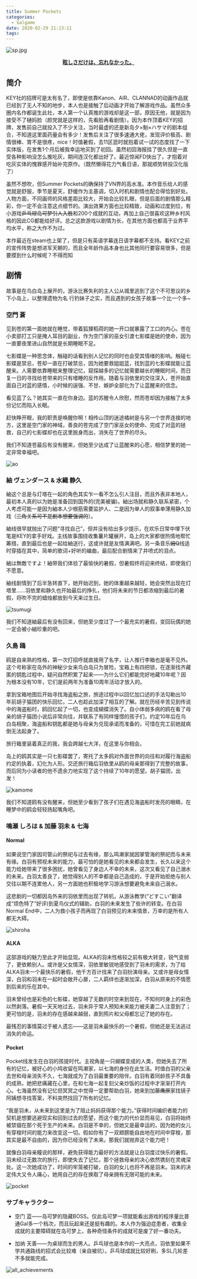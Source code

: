 ```yaml
---
title: Summer Pockets
categories:
  - Galgame
date: 2020-02-29 21:13:11
tags:
---
```


![sp.jpg](https://i.loli.net/2020/03/30/4NsQ7bx1AkW3inK.jpg)
<!-- more -->
**<center>[眩しさだけは、忘れなかった。](http://key.visualarts.gr.jp/summer/)</center>**

## 简介

KEY社的招牌可是太有名了，即使是依靠Kanon、AIR、CLANNAD的动画作品就已经到了无人不知的地步，本人也是接触了后动画才开始了解游戏作品。虽然众多圈内名作都诞生此社，本人第一个认真推的游戏却是这一部，原因无他，就是因为接受不了樋妈脸（颜党就是这样的，先看脸再看剧情）。因为本作顶着KEY的招牌，发售前自己就投入了不少关注，当时最虚的还是新岛夕×魁×ハサマ的剧本组合，不知道这里面药量会有多少！发售后关注了很多速通大佬，发现评价极高、剧情很棒、胃不是很疼，nice！时值暑假，去11区逛时就抱着试一试的态度找了一下实体版，在发售1个月后被我幸运地买到了初回。虽然初回海报挂了很久但是一直受各种影响没怎么推吃灰，期间连汉化都出好了。最近惊闻FD快出了，才抱着对吃灰实体的愧罪感开始补完原作。（既然懒得花力气看日语，那就顺势转投汉化版了）
<!-- more -->
虽然不想吹，但Summer Pockets的确保持了VN界的高水准。本作音乐给人的感觉就是舒服，季节是夏天，舒缓作为主基调，切入时机和剧情也配合得恰到好处。人物方面，不同画师的风格差距比较大，开始会比较扎眼，但是后面的剧情那么精彩，你一定不会注意这点细节的。演出效果方面也比较精致，动画和过度到位，有小游戏~~乒乓球岛可梦引人入胜~~和200个成就的互动，再加上自己很喜欢这种乡村风格的因此CG都能给好评。总之这款游戏以剧情为长，在其他方面也都高于业界平均水平，称之大作不为过。

本作最近在steam也上架了，但是只有英语字幕连日语字幕都不支持。看KEY之前的宣传阵势是想进军天朝的，而且全年龄作品本身也比其他同行要容易很多，但是要摸到什么时候呢？不得而知

## 剧情

故事是在鸟白岛上展开的，游泳比赛失利的主人公从城里逃到了这个不可思议的乡下小岛上，以整理遗物为名 行钓妹子之实，而且遇到的女孩子故事一个比一个多~

### 空門 蒼

见到苍的第一面她就在睡觉，带着狐狸稻荷的她一开口就暴露了工口的内心。苍在小卖部打工只是掩人耳目的副业，作为空门家的巫女引渡七影蝶是她的使命，因为一直要夜里进山自然就是长期睡眠不足。

七影蝶是一种思念体，触碰的话看到别人记忆的同时也会受其情绪的影响。触碰七影蝶是禁忌，苍却一直在打破禁忌，因为她要救姐姐蓝，找到蓝的七影蝶就能让蓝醒来。人需要依靠睡眠来整理记忆，窥探越多的记忆就需要越长的睡眠时间，而日复一日的寻找给苍带来的只有嗜睡的反作用。随着与羽依里的交往深入，苍开始直面自己对蓝的感情，小时候的逞强、不甘、嫉妒全部化为了让蓝醒来的信念。

看见蓝了么？她其实一直在你身边。蓝的苏醒令人欣慰，然而苍却因为接触了太多份记忆而陷入长眠。

赶快睁开眼，我的职责是唤醒你啊！相传山顶的迷途橘树是与另一个世界连接的地方，这里是空门家的神域，善良的苍完成了空门家巫女的使命、完成了对蓝的拯救，自己的七影蝶却也在这里脱身而出，消失在了世界的尽头。

我们不知道苍最后有没有醒来，但她至少达成了让蓝醒来的心愿，相信梦里的她一定非常幸福吧。

![ao](https://i.loli.net/2020/03/18/fHKa5JzeuLlWODN.png)

### 紬 ヴェンダース & 水織 静久

紬这个总是与灯塔在一起的角色其实乍一看不怎么引人注目，而且外表非本地人，最初本人真的以为她是准备回到国外的(完美被骗)。紬出场就和静久联系紧密，个人考虑可能一是因为紬本人少根筋需要监护人、二是因为单人的叙事单薄用静久加戏（~~三角关系可不是剧本想要强调的~~）。

紬线很早就抛出了问题“寻找自己”，但并没有给出多少提示，在欢乐日常中埋下伏笔是KEY的拿手好戏。主线故事围绕收集薯片罐展开，岛上的大家都很热情地帮忙筹措，直到最后也是一起给紬送行，这或许就是友情满满吧。另一条音乐~~姆Q~~线适时穿插在其中，简单的歌词+好听的编曲，最后配合剧情来了井喷式的泪点。

紬は無敵ですよ！紬带我们体验了最愉快的暑假，但暑假终将迎来终结，即使我们不愿意。

紬线剧情到了后半急转直下，她开始迟到，她的体重越来越轻，她会突然出现在灯塔里……羽依里和静久也开始最后的挣扎，他们将未来的节日都浓缩到最后的暑假，将吹不完的蜡烛都放到今天来过生日。

![tsumugi](https://i.loli.net/2020/03/18/3RjaUHeSOxNMgXI.png)

我们不知道紬最后有没有回来，但她至少度过了一个最充实的暑假，变回玩偶的她一定会被小紬珍重的吧。

### 久島 鴎

鸥是自来熟的性格，第一次打招呼就直接用了名字，让人推行李箱也是毫不见外。这个号称家在岛外的神秘少女来鸟白岛只为冒险，宝箱上有四把锁，在逐渐找齐藏匿的钥匙过程中，疑问自然积累了起来——为什么它们都能完好地藏10年呢？因为根本没有10年，它们是前两年为准备10周年活动才放入的。

拿到宝箱地图后开始寻找海盗船之旅，旅途过程中以回忆加口述的手法勾勒出10年前胡子猫团的快乐回忆，二人也趁此加深了相互的了解。就在历经辛苦见到传说中的海盗船时，鸥回忆起了一切，也变成蝴蝶消失了。自小体弱多病的鸥在看了母亲的胡子猫团小说后非常向往，并联系了有同样憧憬的孩子们，约定10年后在鸟白岛相聚，海盗船和钥匙都是她与母亲为兑现承诺而准备的，可惜在完工前她就病倒无法起身了。

旅行箱里装着真正的我，我会跨越七大洋，在这里与你相会。

岛上的鸥其实是一只七影碟罢了，寄托了太多鸥对外面世界的向往和对履行海盗船约定的执着，幻化为人形。交还旅行箱后羽依里从鸥的母亲那得到了完整的故事，而后同为小读者的他不遗余力地实现了这个持续了10年的愿望。胡子猫团，出发！

![kamome](https://i.loli.net/2020/03/18/PCWEcQUpfHOxjMI.png)

我们不知道鸥有没有醒来，但她至少看到了孩子们在遇见海盗船时发亮的眼睛，在睡梦中的鸥会轻轻扬起嘴角吧。

### 鳴瀬 しろは & 加藤 羽未 & 七海

#### Normal

如果说空门家因司管山的祭祀与过去有缘，那么鸣濑家就因掌管海的祭祀而与未来有缘。白羽有预视未来的能力，最可怕的是她看见的未来都会发生，长久以来这个能力给她带来了很多困扰，她曾看见了身边人不幸的未来，这次又看见了自己溺水的未来。白羽太善良了，她觉得别人的不幸都是自己造成的，于是开始拒绝与别人交往以期不连累他人，另一方面她也积极地学习游泳想要避免未来自己溺水。

这悲剧的一切都因岛外来的羽依里而出现了转机，从游泳教学(“どすこい”翻译成“烦色特了”好评)到夏鸟仪式的辅助，白羽的未来发生了些许的转变。在白羽Normal End中，二人为救小孩子而再现了白羽预见的未来情景，万幸的是所有人都无大碍。

![shiroha](https://i.loli.net/2020/03/18/MDvCuUE1hnQ9Ggq.png)

#### ALKA

这部游戏的魅力至此才开始显现。ALKA的羽未性格较之前有极大转变，锐气变弱了，更依赖别人。或许是父女情深，羽依里敏锐地感受到了羽未的需求，为了给ALKA羽未一个最快乐的暑假，他千方百计找来了白羽扮演母亲。又或许是母女情深，白羽和羽未在一起时会敞开心扉，二人羁绊也逐渐加深，白羽从原来的不情愿到后来的乐在其中。

羽未曾经也是彩色的七影碟，她穿越了无数的时空来到现在，不知何时身上的彩色以然剥落。暑假一天天地过去，羽未异于常人预知未来能力被夫妻二人注意到了；更可怕的是，羽未的存在感越来越弱，直到照片和父母都忘记了她的存在。

最残忍的事情莫过于被人遗忘——这是羽未最快乐的一个暑假，但她还是无法逃过消失的命运。

#### Pocket

Pocket线发生在白羽的孩提时代。主视角是一只蝴蝶变成的人类，但她失去了所有的记忆，被好心的小鸠收留在鸣濑家，以七海的身份在此生活。时值白羽的父亲去世和母亲消失不久，七海就成为了白羽最重要的陪伴。白羽有着同龄孩子不具备的成熟，她把悲痛藏在心里，在和七海一起复刻父亲炒饭的过程中才渐渐打开内心。七海虽然没有记忆但冥冥之中觉得一定要帮助白羽，她来到加藤~~鹰原~~家找镜子阿姨想寻找答案，不料突然找回了所有的记忆。

“我是羽未，从未来到这里是为了阻止妈妈获得那个能力。”获得时间编织者能力的契机是想要逃避现实和回到过去的愿望，而这个能力的代价显而易见，白羽将始终被禁锢在那个死于生产的未来。白羽是不幸的，但她又是最幸运的，因为她的女儿有穿梭时间的能力来改变这一切。假如你有了一双翅膀能自由地在时间中穿梭，那其实是最不自由的，因为你已经没有了未来。那我们就抛弃这个能力吧！

就像白羽母亲瞳说的那样，避免获得能力最好的方法就是让白羽度过快乐的暑假。羽未经过无数次的旅行，即使失去了记忆，那个拯救母亲的决心依然镌刻在灵魂深处。这一次她成功了，时间的牢笼被打破，白羽的女儿也将不再是羽未。羽未的决定伟大又令人痛心，她用自己的存在换取了母亲拥有无限可能的未来。

![pocket](https://i.loli.net/2020/03/18/2qldvfGZ5Sh684x.png)

### サブキャラクター

- 空门 蓝——岛可梦的隐藏BOSS。仅此岛可梦一项就能看出游戏的程序量比普通Gal多一个档次，而且玩起来还是挺有趣的。本人作为强迫症患者，收集全成就的主要障碍就在岛可梦上，各种奇怪条件的成就可是废了好一番功夫。

- 加纳 天善——为桌球而生的男人。乒乓球也是本作的一大亮点，羽依里如果不学共通路线的招式会比较难（亲自被坑）。乒乓球成就比较好刷，多SL几轮差不多就能完成。

![all_achievements](https://i.loli.net/2020/03/18/yGA7nu42J1FoxwQ.png)
